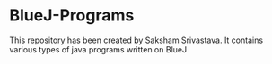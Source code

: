 # BlueJ-Programs
This repository has been created by Saksham Srivastava.
It contains various types of java programs written on BlueJ
